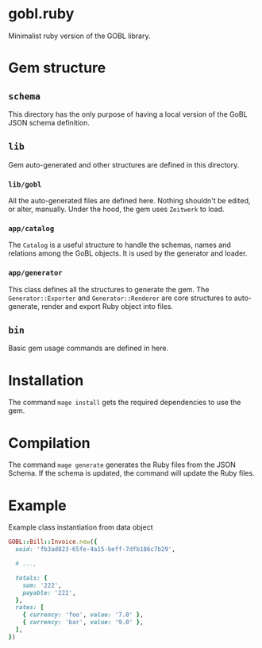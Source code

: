 # gobl.ruby
Minimalist ruby version of the GOBL library.

# Gem structure

## `schema`

This directory has the only purpose of having a local version of the GoBL JSON
schema definition.

## `lib`

Gem auto-generated and other structures are defined in this directory.

### `lib/gobl`

All the auto-generated files are defined here. Nothing shouldn't be edited, or
alter, manually. Under the hood, the gem uses `Zeitwerk` to load.

### `app/catalog`

The `Catalog` is a useful structure to handle the schemas, names and
relations among the GoBL objects. It is used by the generator and loader.

### `app/generator`

This class defines all the structures to generate the gem. The
`Generator::Exporter` and `Generator::Renderer` are core structures to
auto-generate, render and export Ruby object into files.


## `bin`

Basic gem usage commands are defined in here.

# Installation

The command `mage install` gets the required dependencies to use the gem.

# Compilation

The command `mage generate` generates the Ruby files from the JSON Schema. If
the schema is updated, the command will update the Ruby files.

# Example

Example class instantiation from data object

```ruby
GOBL::Bill::Invoice.new({
  uuid: 'fb3ad823-65fe-4a15-beff-7dfb186c7b29',

  # ...,

  totals: {
    sum: '222',
    payable: '222',
  },
  rates: [
    { currency: 'foo', value: '7.0' },
    { currency: 'bar', value: '9.0' },
  ],
})
```
